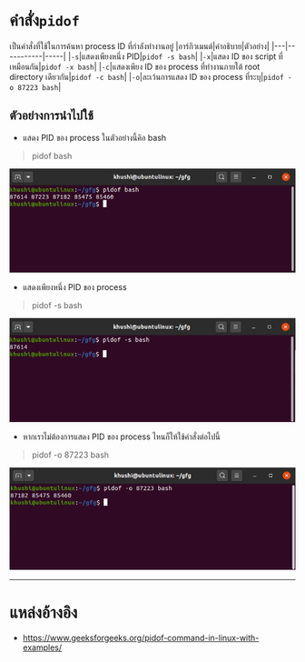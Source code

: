 # คำสั่ง`pidof`
เป็นคำสั่งที่ใช้ในการค้นหา process ID ที่กำลังทำงานอยู่
|อาร์กิวเมนต์|คำอธิบาย|ตัวอย่าง|
|---|-----------|-----|
|`-s`|แสดงเพียงหนึ่ง PID|`pidof -s bash`|
|`-x`|แสดง ID ของ script ที่เหมือนกัน|`pidof -x bash`|
|`-c`|แสดงเพียง ID ของ process ที่ทำงานภายใต้ root directory เดียวกัน|`pidof -c bash`|
|`-o`|ละเว้นการแสดง ID ของ process ที่ระบุ|`pidof -o 87223 bash`|
## ตัวอย่างการนำไปใช้
- แสดง PID ของ process ในตัวอย่างนี้คิอ bash
> pidof bash

![pidofbash.png](../../Assets/pidof/pidofbash.png)
- แสดงเพียงหนึ่ง PID ของ process
> pidof -s bash

![pidof-s.png](../../Assets/pidof/pidof-s.png)
- หากเราไม่ต้องการแสดง PID ของ process ไหนก็ให้ใช้คำสั่งต่อไปนี้
> pidof -o 87223 bash

![pidof-o.png](../../Assets/pidof/pidof-o.png)
***
# แหล่งอ้างอิง
- https://www.geeksforgeeks.org/pidof-command-in-linux-with-examples/
